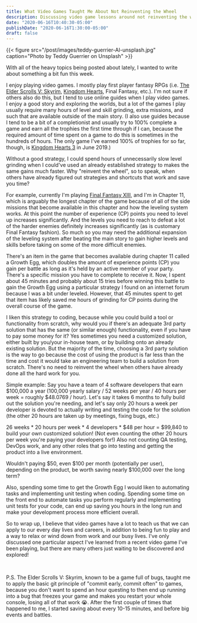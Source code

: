 ```yaml
---
title: What Video Games Taught Me About Not Reinventing the Wheel
description: Discussing video game lessons around not reinventing the wheel if you don't have to.
date: "2020-06-16T10:40:30-05:00"
publishDate: "2020-06-16T1:30:00-05:00"
draft: false
---
```


{{< figure src="/post/images/teddy-guerrier-AI-unsplash.jpg" caption="Photo by Teddy Guerrier on Unsplash" >}}

With all of the heavy topics being posted about lately, I wanted to write about something a bit fun this week.

I enjoy playing video games. I mostly play first player fantasy RPGs (i.e. <a href='https://en.wikipedia.org/wiki/The_Elder_Scrolls_V:_Skyrim' target='_blank'>The Elder Scrolls V: Skyrim</a>, <a href='https://en.wikipedia.org/wiki/Kingdom_Hearts' target='_blank'>Kingdom Hearts</a>, Final Fantasy, etc.). I'm not sure if others also do this, but I tend to use online guides when I play video games. I enjoy a good story and exploring the worlds, but a lot of the games I play usually require many hours of level and skill grinding, extra missions, and such that are available outside of the main story. (I also use guides because I tend to be a bit of a completionist and usually try to 100% complete a game and earn all the trophies the first time through if I can, because the required amount of time spent on a game to do this is sometimes in the hundreds of hours. The only game I've earned 100% of trophies for so far, though, is <a href='https://en.wikipedia.org/wiki/Kingdom_Hearts_III' target='_blank'>Kingdom Hearts 3</a> in June 2019.)

Without a good strategy, I could spend hours of unnecessarily slow level grinding when I could've used an already established strategy to makes the same gains much faster. Why "reinvent the wheel", so to speak, when others have already figured out strategies and shortcuts that work and save you time?

For example, currently I'm playing <a href='https://en.wikipedia.org/wiki/Final_Fantasy_XIII' target='_blank'>Final Fantasy XIII</a>, and I'm in Chapter 11, which is arguably the longest chapter of the game because of all of the side missions that become available in this chapter and how the leveling system works. At this point the number of experience (CP) points you need to level up increases significantly. And the levels you need to reach to defeat a lot of the harder enemies definitely increases significantly (as is customary Final Fantasy fashion). So much so you may need the additional expansion of the leveling system after beating the main story to gain higher levels and skills before taking on some of the more difficult enemies.

There's an item in the game that becomes available during chapter 11 called a Growth Egg, which doubles the amount of experience points (CP) you gain per battle as long as it's held by an active member of your party. There's a specific mission you have to complete to receive it. Now, I spent about 45 minutes and probably about 15 tries before winning this battle to gain the Growth Egg using a particular strategy I found on an internet forum because I was a bit under leveled. However, that 45 minutes spent to get that item has likely saved me hours of grinding for CP points during the overall course of the game.

I liken this strategy to coding, because while you could build a tool or functionality from scratch, why would you if there's an adequate 3rd party solution that has the same (or similar enough) functionality, even if you have to pay some money for it? Yes sometimes you need a customized solution, either built by you/your in-house team, or by building onto an already existing solution. But the majority of the time, choosing a 3rd party solution is the way to go because the cost of using the product is far less than the time and cost it would take an engineering team to build a solution from scratch. There's no need to reinvent the wheel when others have already done all the hard work for you.

Simple example: Say you have a team of 4 software developers that earn $100,000 a year
(100,000 yearly salary / 52 weeks per year / 40 hours per week = roughly $48.0769 / hour).
Let's say it takes 6 months to fully build out the solution you're needing, and let's say only 20 hours a week per developer is devoted to actually writing and testing the code for the solution (the other 20 hours are taken up by meetings, fixing bugs, etc.)

26 weeks * 20 hours per week * 4 developers * $48 per hour = $99,840 to build your own customized solution! (Not even counting the other 20 hours per week you're paying your developers for!) Also not counting QA testing, DevOps work, and any other roles that go into testing and getting the product into a live environment.

Wouldn't paying $50, even $100 per month (potentially per user), depending on the product, be worth saving nearly $100,000 over the long term?

Also, spending some time to get the Growth Egg I would liken to automating tasks and implementing unit testing when coding. Spending some time on the front end to automate tasks you perform regularly and implementing unit tests for your code, can end up saving you hours in the long run and make your development process more efficient overall.

So to wrap up, I believe that video games have a lot to teach us that we can apply to our every day lives and careers, in addition to being fun to play and a way to relax or wind down from work and our busy lives. I've only discussed one particular aspect I've learned from a recent video game I've been playing, but there are many others just waiting to be discovered and explored!

</br>

P.S. The Elder Scrolls V: Skyrim, known to be a game full of bugs, taught me to apply the basic git principle of "commit early, commit often" to games, because you don't want to spend an hour questing to then end up running into a bug that freezes your game and makes you restart your whole console, losing all of that work 😭. After the first couple of times that happened to me, I started saving about every 10-15 minutes, and before big events and battles.
